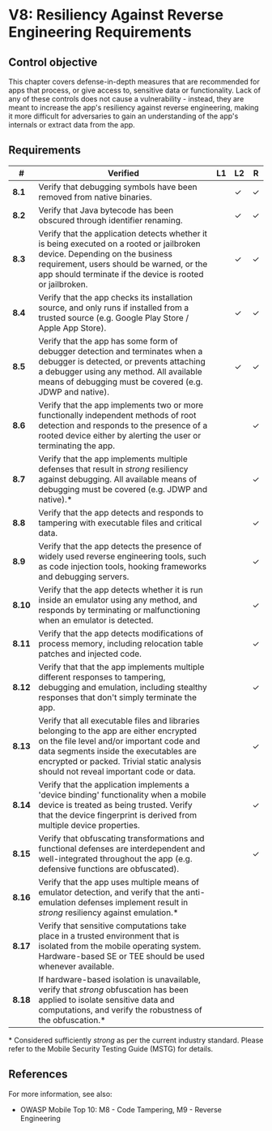 # V8: Resiliency Against Reverse Engineering Requirements

## Control objective

This chapter covers defense-in-depth measures that are recommended for apps that process, or give access to, sensitive data or functionality. Lack of any of these controls does not cause a vulnerability - instead, they are meant to increase the app's resiliency against reverse engineering, making it more difficult for adversaries to gain an understanding of the app's internals or extract data from the app.

## Requirements

| # | Verified | L1 | L2 | R |
| --- | --- | --- | --- | --- |
| **8.1** | Verify that debugging symbols have been removed from native binaries. |   | ✓ | ✓ |
| **8.2** | Verify that Java bytecode has been obscured through identifier renaming.  |   | ✓ | ✓ |
| **8.3** | Verify that the application detects whether it is being executed on a rooted or jailbroken device. Depending on the business requirement, users should be warned, or the app should terminate if the device is rooted or jailbroken. |   | ✓ | ✓ |
| **8.4** | Verify that the app checks its installation source, and only runs if installed from a trusted source (e.g. Google Play Store / Apple App Store). |   | ✓ | ✓ |
| **8.5** | Verify that the app has some form of debugger detection and terminates when a debugger is detected, or prevents attaching a debugger using any method. All available means of debugging must be covered (e.g. JDWP and native). |   | ✓ | ✓ |
| **8.6** | Verify that the app implements two or more functionally independent methods of root detection and responds to the presence of a rooted device either by alerting the user or terminating the app. |   |  | ✓ |
| **8.7** | Verify that the app implements multiple defenses that result in *strong* resiliency against debugging. All available means of debugging must be covered (e.g. JDWP and native).\* |   |  | ✓ |
| **8.8** | Verify that the app detects and responds to tampering with executable files and critical data. |   |   | ✓ |
| **8.9** | Verify that the app detects the presence of widely used reverse engineering tools, such as code injection tools, hooking frameworks and debugging servers. |   |   | ✓ |
| **8.10** | Verify that the app detects whether it is run inside an emulator using any method, and responds by terminating or malfunctioning when an emulator is detected.  |   |   | ✓ |
| **8.11** | Verify that the app detects modifications of process memory, including relocation table patches and injected code.  |   |   | ✓ |
| **8.12** | Verify that that the app implements multiple different responses to tampering, debugging and emulation, including stealthy responses that don't simply terminate the app. |   |   | ✓ |
| **8.13** | Verify that all executable files and libraries belonging to the app are either encrypted on the file level and/or important code and data segments inside the executables are encrypted or packed. Trivial static analysis should not reveal important code or data. |   |   | ✓ |
| **8.14**| Verify that the application implements a 'device binding' functionality when a mobile device is treated as being trusted. Verify that the device fingerprint is derived from multiple device properties.  |   |   | ✓ |
| **8.15** | Verify that obfuscating transformations and functional defenses are interdependent and well-integrated throughout the app (e.g. defensive functions are obfuscated). |   |   | ✓ |
| **8.16** | Verify that the app uses multiple means of emulator detection, and verify that the anti-emulation defenses implement result in *strong* resiliency against emulation.\* |   |   |   |
| **8.17** | Verify that sensitive computations take place in a trusted environment that is isolated from the mobile operating system. Hardware-based SE or TEE should be used whenever available. |   |   |   |
| **8.18** | If hardware-based isolation is unavailable, verify that *strong* obfuscation has been applied to isolate sensitive data and computations, and verify the robustness of the obfuscation.* |   |   |   |

\* Considered sufficiently *strong* as per the current industry standard. Please refer to the Mobile Security Testing Guide (MSTG) for details.

## References

For more information, see also:

- OWASP Mobile Top 10: M8 - Code Tampering, M9 - Reverse Engineering
